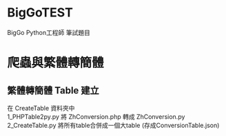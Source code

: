 # BigGoTEST
BigGo Python工程師 筆試題目

# 爬蟲與繁體轉簡體
## 繁體轉簡體 Table 建立
在 CreateTable 資料夾中  
1_PHPTable2py.py 將 ZhConversion.php 轉成 ZhConversion.py  
2_CreateTable.py 將所有table合併成一個大table (存成ConversionTable.json)  

